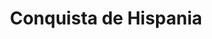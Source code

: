 ﻿---
title: "Conquista de Hispania"
permalink: periodes_49.html
layout: periode
dataInici: -218
dataFi: -19
sidebar: periodes
pares:
  - 8:
    title: "República romana"
    dataInici: "(-509)"
    dataFi: "(-27)"

fills:
  - 46:
    title: "Revuelta Íbera"
    dataInici: "(-197)"
    dataFi: "(-195)"

  - 48:
    title: "Guerras Celtíberas"
    dataInici: "(-181)"
    dataFi: "(-133)"

  - 47:
    title: "Guerras Lusitanas"
    dataInici: "(-155)"
    dataFi: "(-139)"

jocsPrincipals:
jocsEscenaris:
jocsEpoca:
jocsEpocaEscenaris:
  - title: "Iberos"
    bggId: 3634
    escenari: "Campaña de Catón"
    dataInici: -194
    dataFi: -178

---
